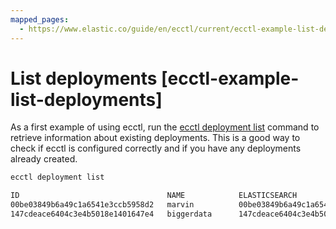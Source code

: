 ```yaml
---
mapped_pages:
  - https://www.elastic.co/guide/en/ecctl/current/ecctl-example-list-deployments.html
---
```


# List deployments [ecctl-example-list-deployments]

As a first example of using ecctl, run the [ecctl deployment list](/reference/ecctl_deployment_list.md) command to retrieve information about existing deployments. This is a good way to check if ecctl is configured correctly and if you have any deployments already created.

```sh
ecctl deployment list
```

```sh
ID                                 NAME            ELASTICSEARCH                      KIBANA                             APM                                APPSEARCH
00be03849b6a49c1a6541e3ccb5958d2   marvin          00be03849b6a49c1a6541e3ccb5958d2   266e456acf257588a9cde6fb4569d4a0   78c096c22e12408b878083b2d5ff6bcf   -
147cdeace6404c3e4b5018e1401647e4   biggerdata      147cdeace6404c3e4b5018e1401647e4   443a9df7b33952f45921c5823cbad4bc   4678ce52d45547e463455ede663cb4a4   -
```

